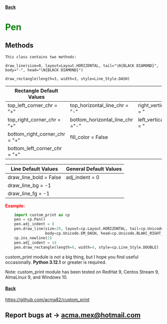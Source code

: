 #### [Back](README.md) 

# <span style="color:green"> <strong> Pen </strong> </span>

## Methods

    This class contains two methods:

    draw_line(size=0, layout=Layout.HORIZONTAL, tail="\N{BLACK DIAMOND}", body="-", head="\N{BLACK DIAMOND}")

    draw_rectangle(length=3, width=3, style=Line_Style.DASH)


| Rectangle Default Values      |                                   |                                 |
|-------------------------------|-----------------------------------|---------------------------------|
| top_left_corner_chr     = "+"	| top_horizontal_line_chr    = "-"  | right_vertical_line_chr = "|"   |
| top_right_corner_chr    = "+"	| bottom_horizontal_line_chr ="-"   | left_vertical_line_chr  = "|"   |
| bottom_right_corner_chr = "+"	| fill_color = False           |                                 |
| bottom_left_corner_chr  = "+" |                                   |                                 |

| Line Default Values           | General Default Values            |
|-------------------------------|-----------------------------------|
|draw_line_bold = False         | adj_indent = 0                    |
draw_line_bg    = -1			|                                   |
draw_line_fg    = -1            |                                   |


<span style="color:red"> <strong> Example: </strong> </span>

```python
    import custom_print as cp
    pen = cp.Pen()
    pen.adj_indent = 8
    pen.draw_line(size=20, layout=cp.Layout.HORIZONTAL, tail=cp.Unicode.BLACK_LEFT_POINTING_TRIANGLE,
                  body=cp.Unicode.EM_DASH, head=cp.Unicode.BLAKC_RIGHT_POINT_TRIANGLE)
    cp.ins_newline(2)
    pen.adj_indent = 14
    pen.draw_rectangle(length=8, width=4, style=cp.Line_Style.DOUBLE)
```

custom_print module is not a big thing, but I hope you find useful occasionally. **Python 3.12.1** or greater is required.						

Note: custom_print module has been tested on RedHat 9, Centos Stream 9, AlmaLinux 9, and Windows 10.


#### [Back](README.md)

https://github.com/acma82/custom_print

## Report bugs at	→	acma.mex@hotmail.com
